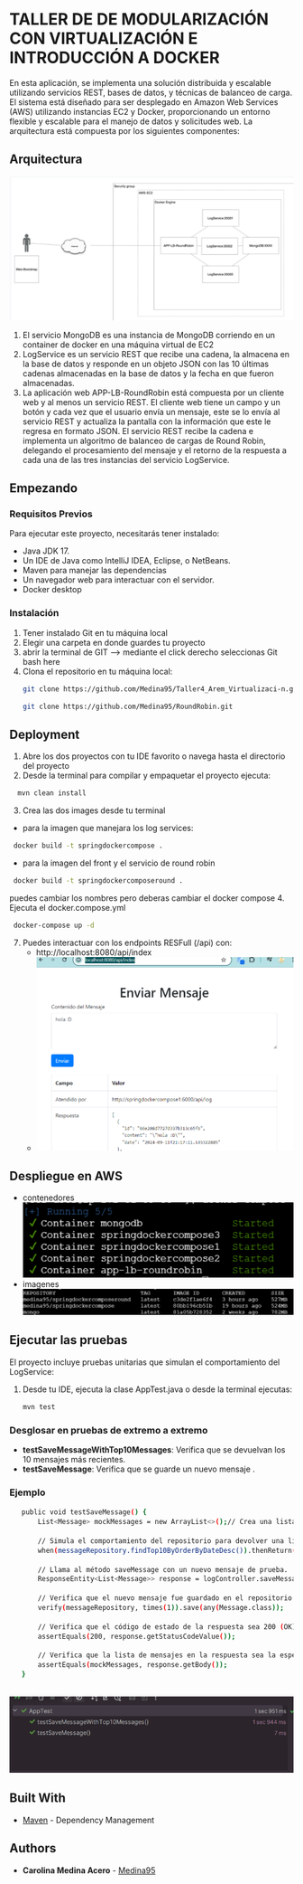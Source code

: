 # TALLER DE DE MODULARIZACIÓN CON VIRTUALIZACIÓN E INTRODUCCIÓN A DOCKER


En esta aplicación, se implementa una solución distribuida y escalable utilizando servicios REST, bases de datos, y técnicas de balanceo de carga. El sistema está diseñado para ser desplegado en Amazon Web Services (AWS) utilizando instancias EC2 y Docker, proporcionando un entorno flexible y escalable para el manejo de datos y solicitudes web. La arquitectura está compuesta por los siguientes componentes:
## Arquitectura
![image](src/Readmeimages/arquitectura.png)


1. El servicio MongoDB es una instancia de MongoDB corriendo en un container de docker en una máquina virtual de EC2
2. LogService es un servicio REST que recibe una cadena, la almacena en la base de datos y responde en un objeto JSON con las 10 últimas cadenas almacenadas en la base de datos y la fecha en que fueron almacenadas.
3. La aplicación web APP-LB-RoundRobin está compuesta por un cliente web y al menos un servicio REST. El cliente web tiene un campo y un botón y cada vez que el usuario envía un mensaje, este se lo envía al servicio REST y actualiza la pantalla con la información que este le regresa en formato JSON. El servicio REST recibe la cadena e implementa un algoritmo de balanceo de cargas de Round Robin, delegando el procesamiento del mensaje y el retorno de la respuesta a cada una de las tres instancias del servicio LogService.


## Empezando

### Requisitos Previos
Para ejecutar este proyecto, necesitarás tener instalado:

- Java JDK 17.
- Un IDE de Java como IntelliJ IDEA, Eclipse, o NetBeans.
- Maven para manejar las dependencias
- Un navegador web para interactuar con el servidor.
- Docker desktop 

### Instalación

1. Tener instalado Git en tu máquina local
2. Elegir una carpeta en donde guardes tu proyecto
3. abrir la terminal de GIT --> mediante el click derecho seleccionas Git bash here
4. Clona el repositorio en tu máquina local:
   ```bash
   git clone https://github.com/Medina95/Taller4_Arem_Virtualizaci-n.git
   ```
      ```bash
   git clone https://github.com/Medina95/RoundRobin.git
   ```
## Deployment
1. Abre los dos proyectos con tu IDE favorito o navega hasta el directorio del proyecto
2. Desde la terminal para compilar y empaquetar el proyecto ejecuta:

 ```bash
   mvn clean install
   ```
3. Crea las dos images desde tu terminal 
  - para la imagen que manejara los log services: 

   ```bash
    docker build -t springdockercompose .  
   ```
  - para la imagen del front y el servicio de round robin 
   ```bash
    docker build -t springdockercomposeround .
   ```
puedes cambiar los nombres pero deberas cambiar el docker compose 
4.  Ejecuta el docker.compose.yml 
   ```bash
    docker-compose up -d
   ```

7. Puedes interactuar con los endpoints RESFull (/api) con:
    - http://localhost:8080/api/index
    - ![image](src/Readmeimages/index.png)

   
## Despliegue en AWS  

- contenedores 
![image](src/Readmeimages/5contendoresdeploy.png)
- imagenes
![image](src/Readmeimages/imagenes%203%20.png)







## Ejecutar las pruebas

El proyecto incluye pruebas unitarias que simulan el comportamiento del LogService:
1. Desde tu IDE, ejecuta la clase AppTest.java o desde la terminal ejecutas:
   ```bash
   mvn test
   ```
### Desglosar en pruebas de extremo a extremo
- **testSaveMessageWithTop10Messages**: Verifica  que se devuelvan los 10 mensajes más recientes.
- **testSaveMessage**: Verifica que se guarde un nuevo mensaje .

### Ejemplo
 ```bash
    public void testSaveMessage() {
        List<Message> mockMessages = new ArrayList<>();// Crea una lista vacía para simular que no hay mensajes almacenados en la db.

        // Simula el comportamiento del repositorio para devolver una lista vacía.
        when(messageRepository.findTop10ByOrderByDateDesc()).thenReturn(mockMessages);

        // Llama al método saveMessage con un nuevo mensaje de prueba.
        ResponseEntity<List<Message>> response = logController.saveMessage("Mensaje de prueba");

        // Verifica que el nuevo mensaje fue guardado en el repositorio.
        verify(messageRepository, times(1)).save(any(Message.class));

        // Verifica que el código de estado de la respuesta sea 200 (OK).
        assertEquals(200, response.getStatusCodeValue());

        // Verifica que la lista de mensajes en la respuesta sea la esperada.
        assertEquals(mockMessages, response.getBody());
    }
      
   ```
![pruebas](src/Readmeimages/testservice.png)

## Built With
* [Maven](https://maven.apache.org/) - Dependency Management



## Authors

* **Carolina Medina Acero** - [Medina95](https://github.com/Medina95)
